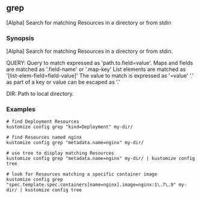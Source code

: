 ## grep

[Alpha] Search for matching Resources in a directory or from stdin

### Synopsis

[Alpha] Search for matching Resources in a directory or from stdin.

  QUERY:
    Query to match expressed as 'path.to.field=value'.
    Maps and fields are matched as '.field-name' or '.map-key'
    List elements are matched as '[list-elem-field=field-value]'
    The value to match is expressed as '=value'
    '.' as part of a key or value can be escaped as '\.'

  DIR:
    Path to local directory.

### Examples

    # find Deployment Resources
    kustomize config grep "kind=Deployment" my-dir/

    # find Resources named nginx
    kustomize config grep "metadata.name=nginx" my-dir/

    # use tree to display matching Resources
    kustomize config grep "metadata.name=nginx" my-dir/ | kustomize config tree

    # look for Resources matching a specific container image
    kustomize config grep "spec.template.spec.containers[name=nginx].image=nginx:1\.7\.9" my-dir/ | kustomize config tree
